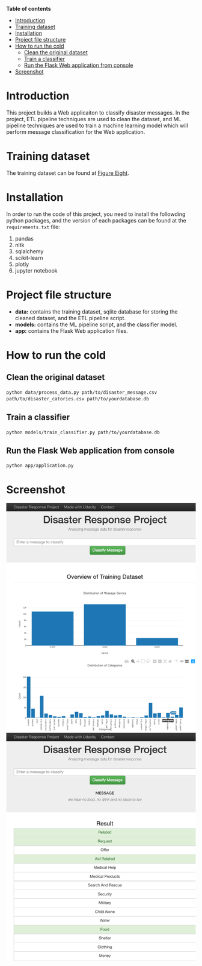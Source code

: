 **Table of contents**
- [Introduction](#introduction)
- [Training dataset](#training-dataset)
- [Installation](#installation)
- [Project file structure](#project-file-structure)
- [How to run the cold](#how-to-run-the-cold)
  - [Clean the original dataset](#clean-the-original-dataset)
  - [Train a classifier](#train-a-classifier)
  - [Run the Flask Web application from console](#run-the-flask-web-application-from-console)
- [Screenshot](#screenshot)

# Introduction
This project builds a Web applicaiton to classify disaster messages. In the project, ETL pipeline techniques are used to clean the dataset, and ML pipeline techniques are used to train a machine learning model which will perform message classification for the Web application. 

# Training dataset
The training dataset can be found at [Figure Eight](https://www.figure-eight.com/).

# Installation
In order to run the code of this project, you need to install the followding python packages, and the version of each packages can be found at the `requirements.txt` file:
1. pandas
2. nltk
3. sqlalchemy
4. scikit-learn
5. plotly
6. jupyter notebook

# Project file structure
- **data:** contains the training dataset, sqlite database for storing the cleaned dataset, and the ETL pipeline script.
- **models:** contains the ML pipeline script, and the classifier model.
- **app:** contains the Flask Web application files.

# How to run the cold
## Clean the original dataset
`python data/process_data.py path/to/disaster_message.csv path/to/disaster_catories.csv path/to/yourdatabase.db`
## Train a classifier
`python models/train_classifier.py path/to/yourdatabase.db`
## Run the Flask Web application from console
`python app/application.py`

# Screenshot
![screenshot1](images/screenshot1.png)
![screenshot2](images/screenshot2.png)